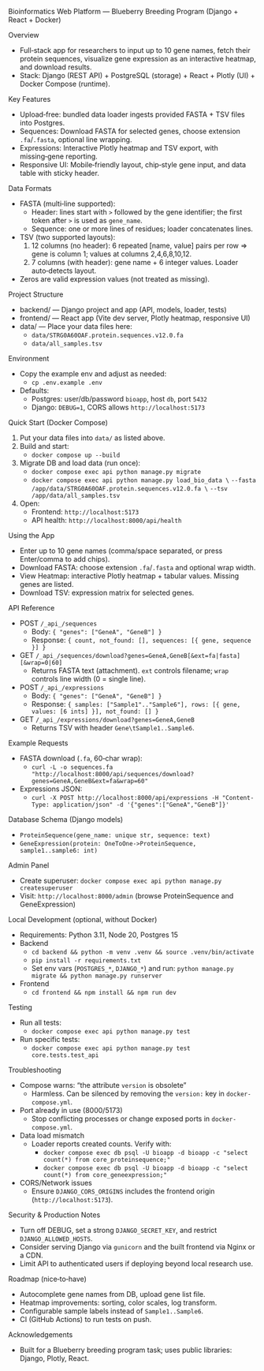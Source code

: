 Bioinformatics Web Platform — Blueberry Breeding Program (Django + React + Docker)

Overview
- Full‑stack app for researchers to input up to 10 gene names, fetch their protein sequences, visualize gene expression as an interactive heatmap, and download results.
- Stack: Django (REST API) + PostgreSQL (storage) + React + Plotly (UI) + Docker Compose (runtime).

Key Features
- Upload‑free: bundled data loader ingests provided FASTA + TSV files into Postgres.
- Sequences: Download FASTA for selected genes, choose extension `.fa`/`.fasta`, optional line wrapping.
- Expressions: Interactive Plotly heatmap and TSV export, with missing‑gene reporting.
- Responsive UI: Mobile‑friendly layout, chip‑style gene input, and data table with sticky header.

Data Formats
- FASTA (multi‑line supported):
  - Header: lines start with `>` followed by the gene identifier; the first token after `>` is used as `gene_name`.
  - Sequence: one or more lines of residues; loader concatenates lines.
- TSV (two supported layouts):
  1) 12 columns (no header): 6 repeated [name, value] pairs per row ⇒ gene is column 1; values at columns 2,4,6,8,10,12.
  2) 7 columns (with header): gene name + 6 integer values. Loader auto‑detects layout.
- Zeros are valid expression values (not treated as missing).

Project Structure
- backend/ — Django project and app (API, models, loader, tests)
- frontend/ — React app (Vite dev server, Plotly heatmap, responsive UI)
- data/ — Place your data files here:
  - `data/STRG0A60OAF.protein.sequences.v12.0.fa`
  - `data/all_samples.tsv`

Environment
- Copy the example env and adjust as needed:
  - `cp .env.example .env`
- Defaults:
  - Postgres: user/db/password `bioapp`, host `db`, port `5432`
  - Django: `DEBUG=1`, CORS allows `http://localhost:5173`

Quick Start (Docker Compose)
1) Put your data files into `data/` as listed above.
2) Build and start:
   - `docker compose up --build`
3) Migrate DB and load data (run once):
   - `docker compose exec api python manage.py migrate`
   - `docker compose exec api python manage.py load_bio_data \`
     `--fasta /app/data/STRG0A60OAF.protein.sequences.v12.0.fa \`
     `--tsv /app/data/all_samples.tsv`
4) Open:
   - Frontend: `http://localhost:5173`
   - API health: `http://localhost:8000/api/health`

Using the App
- Enter up to 10 gene names (comma/space separated, or press Enter/comma to add chips).
- Download FASTA: choose extension `.fa`/`.fasta` and optional wrap width.
- View Heatmap: interactive Plotly heatmap + tabular values. Missing genes are listed.
- Download TSV: expression matrix for selected genes.

API Reference
- POST `/_api_/sequences`
  - Body: `{ "genes": ["GeneA", "GeneB"] }`
  - Response: `{ count, not_found: [], sequences: [{ gene, sequence }] }`
- GET `/_api_/sequences/download?genes=GeneA,GeneB[&ext=fa|fasta][&wrap=0|60]`
  - Returns FASTA text (attachment). `ext` controls filename; `wrap` controls line width (0 = single line).
- POST `/_api_/expressions`
  - Body: `{ "genes": ["GeneA", "GeneB"] }`
  - Response: `{ samples: ["Sample1".."Sample6"], rows: [{ gene, values: [6 ints] }], not_found: [] }`
- GET `/_api_/expressions/download?genes=GeneA,GeneB`
  - Returns TSV with header `Gene\tSample1..Sample6`.

Example Requests
- FASTA download (`.fa`, 60‑char wrap):
  - `curl -L -o sequences.fa "http://localhost:8000/api/sequences/download?genes=GeneA,GeneB&ext=fa&wrap=60"`
- Expressions JSON:
  - `curl -X POST http://localhost:8000/api/expressions -H "Content-Type: application/json" -d '{"genes":["GeneA","GeneB"]}'`

Database Schema (Django models)
- `ProteinSequence(gene_name: unique str, sequence: text)`
- `GeneExpression(protein: OneToOne->ProteinSequence, sample1..sample6: int)`

Admin Panel
- Create superuser: `docker compose exec api python manage.py createsuperuser`
- Visit: `http://localhost:8000/admin` (browse ProteinSequence and GeneExpression)

Local Development (optional, without Docker)
- Requirements: Python 3.11, Node 20, Postgres 15
- Backend
  - `cd backend && python -m venv .venv && source .venv/bin/activate`
  - `pip install -r requirements.txt`
  - Set env vars (`POSTGRES_*`, `DJANGO_*`) and run: `python manage.py migrate && python manage.py runserver`
- Frontend
  - `cd frontend && npm install && npm run dev`

Testing
- Run all tests:
  - `docker compose exec api python manage.py test`
- Run specific tests:
  - `docker compose exec api python manage.py test core.tests.test_api`

Troubleshooting
- Compose warns: “the attribute `version` is obsolete”
  - Harmless. Can be silenced by removing the `version:` key in `docker-compose.yml`.
- Port already in use (8000/5173)
  - Stop conflicting processes or change exposed ports in `docker-compose.yml`.
- Data load mismatch
  - Loader reports created counts. Verify with:
    - `docker compose exec db psql -U bioapp -d bioapp -c "select count(*) from core_proteinsequence;"`
    - `docker compose exec db psql -U bioapp -d bioapp -c "select count(*) from core_geneexpression;"`
- CORS/Network issues
  - Ensure `DJANGO_CORS_ORIGINS` includes the frontend origin (`http://localhost:5173`).

Security & Production Notes
- Turn off DEBUG, set a strong `DJANGO_SECRET_KEY`, and restrict `DJANGO_ALLOWED_HOSTS`.
- Consider serving Django via `gunicorn` and the built frontend via Nginx or a CDN.
- Limit API to authenticated users if deploying beyond local research use.

Roadmap (nice‑to‑have)
- Autocomplete gene names from DB, upload gene list file.
- Heatmap improvements: sorting, color scales, log transform.
- Configurable sample labels instead of `Sample1..Sample6`.
- CI (GitHub Actions) to run tests on push.

Acknowledgements
- Built for a Blueberry breeding program task; uses public libraries: Django, Plotly, React.
